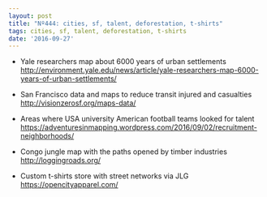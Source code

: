 ```yaml
---
layout: post
title: "Nº444: cities, sf, talent, deforestation, t-shirts"
tags: cities, sf, talent, deforestation, t-shirts
date: '2016-09-27'
---
```


* Yale researchers map about 6000 years of urban settlements
  http://environment.yale.edu/news/article/yale-researchers-map-6000-years-of-urban-settlements/

* San Francisco data and maps to reduce transit injured and casualties
  http://visionzerosf.org/maps-data/

* Areas where USA university American football teams looked for talent
  https://adventuresinmapping.wordpress.com/2016/09/02/recruitment-neighborhoods/

* Congo jungle map with the paths opened by timber industries
  http://loggingroads.org/

* Custom t-shirts store with street networks via JLG
  https://opencityapparel.com/
